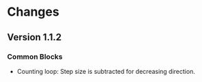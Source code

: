 # Changes

## Version 1.1.2

### Common Blocks

* Counting loop: Step size is subtracted for decreasing direction.
